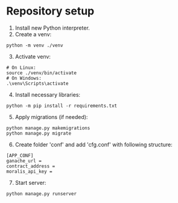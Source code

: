 # Repository setup
1. Install new Python interpreter.
2. Create a venv:
```
python -m venv ./venv
```
3. Activate venv:
```
# On Linux:
source ./venv/bin/activate
# On Windows:
.\venv\Scripts\activate
```
4. Install necessary libraries:
```
python -m pip install -r requirements.txt
```
5. Apply migrations (if needed):
```
python manage.py makemigrations
python manage.py migrate
```
6. Create folder 'conf' and add 'cfg.conf' with following structure:

```
[APP_CONF]
ganache_url = 
contract_address = 
moralis_api_key =
```

7. Start server:
```
python manage.py runserver
```
